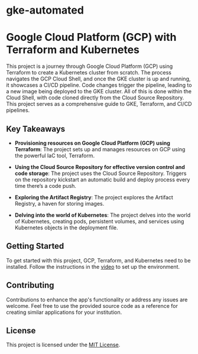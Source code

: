 # gke-automated

# Google Cloud Platform (GCP) with Terraform and Kubernetes

This project is a journey through Google Cloud Platform (GCP) using Terraform to create a Kubernetes cluster from scratch. The process navigates the GCP Cloud Shell, and once the GKE cluster is up and running, it showcases a CI/CD pipeline. Code changes trigger the pipeline, leading to a new image being deployed to the GKE cluster. All of this is done within the Cloud Shell, with code cloned directly from the Cloud Source Repository. This project serves as a comprehensive guide to GKE, Terraform, and CI/CD pipelines.

## Key Takeaways

- **Provisioning resources on Google Cloud Platform (GCP) using Terraform**: The project sets up and manages resources on GCP using the powerful IaC tool, Terraform.

- **Using the Cloud Source Repository for effective version control and code storage**: The project uses the Cloud Source Repository. Triggers on the repository kickstart an automatic build and deploy process every time there’s a code push.

- **Exploring the Artifact Registry**: The project explores the Artifact Registry, a haven for storing images.

- **Delving into the world of Kubernetes**: The project delves into the world of Kubernetes, creating pods, persistent volumes, and services using Kubernetes objects in the deployment file.

## Getting Started

To get started with this project, GCP, Terraform, and Kubernetes need to be installed. Follow the instructions in the [video](https://www.youtube.com/watch?v=T4SojEoboSw) to set up the environment.

## Contributing

Contributions to enhance the app's functionality or address any issues are welcome. Feel free to use the provided source code as a reference for creating similar applications for your institution.

## License

This project is licensed under the [MIT License](LICENSE).
